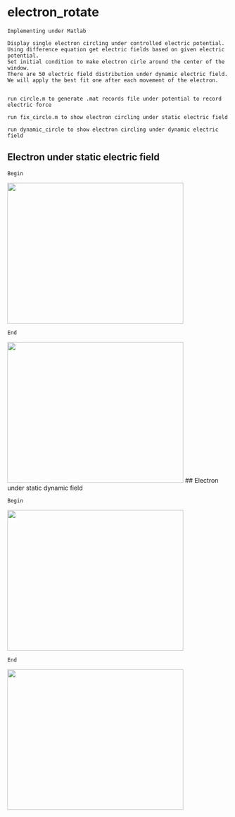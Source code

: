 # electron_rotate
```
Implementing under Matlab

Display single electron circling under controlled electric potential.
Using difference equation get electric fields based on given electric potential.
Set initial condition to make electron cirle around the center of the window.
There are 50 electric field distribution under dynamic electric field. We will apply the best fit one after each movement of the electron.


run circle.m to generate .mat records file under potential to record electric force

run fix_circle.m to show electron circling under static electric field

run dynamic_circle to show electron circling under dynamic electric field
```
## Electron under static electric field
```Begin```


<img src="https://github.com/jasoonn/electron_rotate/blob/master/images/no_change.gif" width="400" height="320">

```End```


<img src="https://github.com/jasoonn/electron_rotate/blob/master/images/no_change_final.gif" width="400" height="320">
## Electron under static dynamic field

```Begin```


<img src="https://github.com/jasoonn/electron_rotate/blob/master/images/dynamic.gif" width="400" height="320">

```End```


<img src="https://github.com/jasoonn/electron_rotate/blob/master/images/dymamic.PNG" width="400" height="320">



